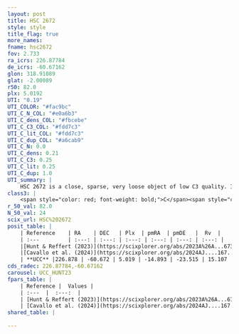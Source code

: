 ```yaml
---
layout: post
title: HSC 2672
style: style
title_flag: true
more_names: 
fname: hsc2672
fov: 2.733
ra_icrs: 226.87784
de_icrs: -60.67162
glon: 318.91089
glat: -2.00089
r50: 82.0
plx: 5.0192
UTI: "0.19"
UTI_COLOR: "#fac9bc"
UTI_C_N_COL: "#e0a6b3"
UTI_C_dens_COL: "#fbcebe"
UTI_C_C3_COL: "#fdd7c3"
UTI_C_lit_COL: "#fdd7c3"
UTI_C_dup_COL: "#a6cab9"
UTI_C_N: 0.0
UTI_C_dens: 0.21
UTI_C_C3: 0.25
UTI_C_lit: 0.25
UTI_C_dup: 1.0
UTI_summary: |
    HSC 2672 is a close, sparse, very loose object of low C3 quality. It was recently reported in the literature.<br><br><span style="color: #99180f; font-weight: bold;">Warning: </span>contains less than 25 stars with <i>P>0.5</i> estimated.
class3: |
    <span style="color: red; font-weight: bold;">C</span><span style="color: red; font-weight: bold;">C</span>
r_50_val: 82.0
N_50_val: 24
scix_url: HSC%202672
posit_table: |
    | Reference    | RA    | DEC   | Plx  | pmRA  | pmDE   |  Rv  |
    | :---         | :---: | :---: | :---: | :---: | :---: | :---: |
    |[Hunt & Reffert (2023)](https://scixplorer.org/abs/2023A%26A...673A.114H) | 227.0 | -60.635 | 4.984 | -14.831 | -23.216 | -6.295 |
    |[Cavallo et al. (2024)](https://scixplorer.org/abs/2024AJ....167...12C) | 227.152 | -60.695 | 4.975 | -- | -- | -- |
    | **UCC** |226.878 | -60.672 | 5.019 | -14.893 | -23.515 | 15.107 | 
cds_radec: 226.87784,-60.67162
carousel: UCC_HUNT23
fpars_table: |
    | Reference |  Values |
    | :---  |  :---:  |
    | [Hunt & Reffert (2023)](https://scixplorer.org/abs/2023A%26A...673A.114H) | `AV50=0.245, diffAV50=0.567, MOD50=6.523, logAge50=9.297` |
    | [Cavallo et al. (2024)](https://scixplorer.org/abs/2024AJ....167...12C) | `AV50=0.63, dMod50=6.5, logAge50=7.72, [Fe/H]50=0.2` |
shared_table: |
    
---
```

